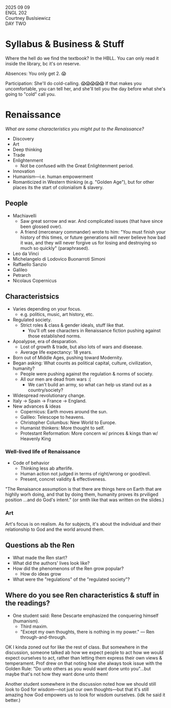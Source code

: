 2025 09 09  
ENGL 202  
Courtney Buslsiewicz  
DAY TWO  

# Syllabus & Business & Stuff

Where the hell do we find the textbook? In the HBLL. You can only read it inside the library, bc it's on reserve.

Absences: You only get 2. 😱

Participation: She'll do cold-calling. 😱😱😱😱😱 If that makes you uncomfortable, you can tell her, and she'll tell you the day before what she's going to "cold" call you. 


# Renaissance

*What are some characteristics you might put to the Renaissance?*

- Discovery
- Art
- Deep thinking
- Trade
- Enlightenment
    - Not be confused with the Great Enlightenment period.
- Innovation
- Humanism&mdash;i.e. human empowerment
- Romanticized in Western thinking (e.g. "Golden Age"), but for other places its the start of colonialism & slavery.

## People

- Machiavelli
    - Saw great sorrow and war. And complicated issues (that have since been glossed over).
    - A friend (mercenary commander) wrote to him: "You must finish your history of this times, or future generations will never believe how bad it was, and they will never forgive us for losing and destroying so much so quickly" (paraphrased).
- Leo da Vinci
- Michelangelo di Lodovico Buonarroti Simoni
- Raffaello Sanzio
- Galileo
- Petrarch
- Nicolaus Copernicus

## Characteristsics

- Varies depending on your focus.
    - e.g. politics, music, art history, etc.
- Regulated society.
    - Strict roles & class & gender ideals, stuff like that.
        - You'll oft see characters in Renaissance fiction pushing against those established norms.
- Apoalypse, era of desparation.
    - Lost of growth & trade, but also lots of wars and diseease.
    - Average life expectancy: 18 years.
- Born out of Middle Ages, pushing toward Modernity.
- Began asking: What counts as political capital, culture, civilization, humanity?
    - People were pushing against the regulation & norms of society.
    - All our men are dead from wars :(
        - We can't build an army, so what can help us stand out as a country/society?
- Widespread revolutionary change.
- Italy &rarr; Spain &rarr; France &rarr; England.
- New advances & ideas
    - Copernicus: Earth moves around the sun.
    - Galileo: Telescope to heavens.
    - Christopher Columbus: New World to Europe.
    - Humanist thinkers: More thought to self.
    - Protestant Reformation: More concern w/ princes & kings than w/ Heavenly King


### Well-lived life of Renaissance

- Code of behavior
    - Thinking less ab afterlife.
    - Human action not judged in terms of right/wrong or good/evil.
    - Present, concret validity & effectiveness.

"The Renaisance assumption is that there are things here on Earth that are highlly worh doing, and that by doing them, humanity proves its prviliged position ...and do God's intent." (or smth like that was written on the slides.)


### Art

Art's focus is on realism. As for subjects, it's about the individual and their relationship to God and the world around them.  

## Questions ab the Ren

- What made the Ren start?
- What did the authors' lives look like?
- How did the phenomenons of the Ren grow popular?
    - How do ideas grow
- What were the "regulations" of the "regulated society"?


## Where do you see Ren characteristics & stuff in the readings?

- One student said: Rene Descarte emphasized the conquering himself (humanism). 
    - Third maxim.
    - "Except my own thoughts, there is nothing in my power." &mdash; Ren through-and-through.








OK I kinda zoned out for like the rest of class. But somewhere in the discussion, someone talked ab how we expect people to act how we would expect ourselves to act, rather than letting them express their own views & temperament. Prof drew on that noting how she always took issue with the Golden Rule: "Do unto others as you would want done unto you"...but maybe that's not how they want done unto them!

Another student somewhere in the discussion noted how we should still look to God for wisdom&mdash;not just our own thoughts&mdash;but that it's still amazing how God empowers us to look for wisdom ourselves. (idk he said it better.)